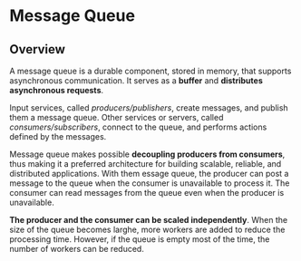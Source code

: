 # Message Queue

## Overview

A message queue is a durable component, stored in memory, that supports asynchronous communication. It serves as a **buffer** and **distributes asynchronous requests**.

Input services, called *producers/publishers*, create messages, and publish them a message queue. Other services or servers, called *consumers/subscribers*, connect to the queue, and performs actions defined by the messages.

Message queue makes possible **decoupling producers from consumers**, thus making it a preferred architecture for building scalable, reliable, and distributed applications. With them essage queue, the producer can post a message to the queue when the consumer is unavailable to process it. The consumer can read messages from the queue even when the producer is unavailable.

**The producer and the consumer can be scaled independently**. When the size of the queue becomes larghe, more workers are added to reduce the processing time. However, if the queue is empty most of the time, the number of workers can be reduced.

